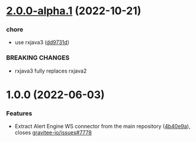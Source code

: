 # [2.0.0-alpha.1](https://github.com/gravitee-io/gravitee-ae-connectors/compare/1.0.0...2.0.0-alpha.1) (2022-10-21)


### chore

* use rxjava3 ([dd9731d](https://github.com/gravitee-io/gravitee-ae-connectors/commit/dd9731d428faef3e7466a8ab76caa6a73c3dad43))


### BREAKING CHANGES

* rxjava3 fully replaces rxjava2

# 1.0.0 (2022-06-03)


### Features

* Extract Alert Engine WS connector from the main repository ([4b40e9a](https://github.com/gravitee-io/gravitee-ae-connectors/commit/4b40e9a02a942fd1bf5ae0f0bed7345a9884bfae)), closes [gravitee-io/issues#7778](https://github.com/gravitee-io/issues/issues/7778)

